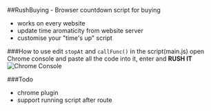 ##RushBuying - Browser countdown script for buying
 - works on every website
 - update time aromaticity from website server
 - customise your "time's up" script
 
 ###How to use
 edit `stopAt` and `callFunc()` in the script(main.js)
 open Chrome console and paste all the code into it, enter and **RUSH IT**
 ![Chrome Console](https://developers.google.com/web/tools/chrome-devtools/console/images/console-panel.png)
 
 ###Todo
 - chrome plugin
 - support running script after route